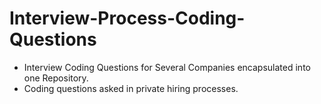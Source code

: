 # Interview-Process-Coding-Questions  
+ Interview Coding Questions for Several Companies encapsulated into one Repository.  
+ Coding questions asked in private hiring processes.  

